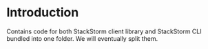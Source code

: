 # Introduction

Contains code for both StackStorm client library and StackStorm CLI bundled into one folder. We will eventually split them.
